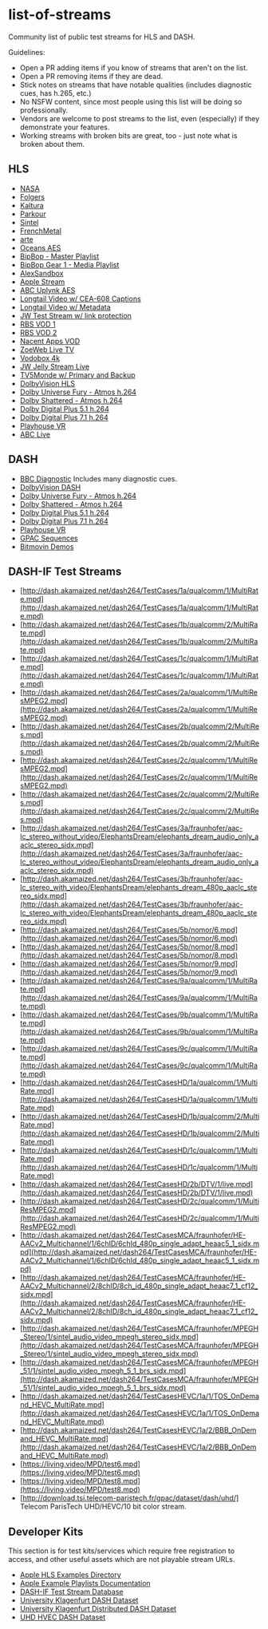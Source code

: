 # list-of-streams

Community list of public test streams for HLS and DASH.

Guidelines:
 * Open a PR adding items if you know of streams that aren't on the list.
 * Open a PR removing items if they are dead.
 * Stick notes on streams that have notable qualities (includes diagnostic cues, has h.265, etc.)
 * No NSFW content, since most people using this list will be doing so professionally.
 * Vendors are welcome to post streams to the list, even (especially) if they demonstrate your features.
 * Working streams with broken bits are great, too - just note what is broken about them.

## HLS

* [NASA](https://nasa-i.akamaihd.net/hls/live/253565/NTV-Public1/master.m3u8)
* [Folgers](http://cdnbakmi.kaltura.com/p/243342/sp/24334200/playManifest/entryId/0_uka1msg4/flavorIds/1_vqhfu6uy,1_80sohj7p/format/applehttp/protocol/http/a.m3u8)
* [Kaltura](http://cdnapi.kaltura.com/p/1878761/sp/187876100/playManifest/entryId/1_2xvajead/flavorIds/1_tl01409m,1_kptb3ez8,1_re3akioy,1_wuylsxwp/format/applehttp/protocol/http/a.m3u8)
* [Parkour](https://bitdash-a.akamaihd.net/content/MI201109210084_1/m3u8s/f08e80da-bf1d-4e3d-8899-f0f6155f6efa.m3u8)
* [Sintel](https://bitdash-a.akamaihd.net/content/sintel/hls/playlist.m3u8)
* [FrenchMetal](https://mnmedias.api.telequebec.tv/m3u8/29880.m3u8)
* [arte](http://www.streambox.fr/playlists/test_001/stream.m3u8)
* [Oceans AES](http://playertest.longtailvideo.com/adaptive/oceans_aes/oceans_aes.m3u8)
* [BipBop - Master Playlist](http://devimages.apple.com/iphone/samples/bipbop/bipbopall.m3u8)
* [BipBop Gear 1 - Media Playlist](http://devimages.apple.com/iphone/samples/bipbop/gear1/prog_index.m3u8)
* [AlexSandbox](http://externaltests.dev.kaltura.com/player/sandBox/alex-sandBox/master.m3u8)
* [Apple Stream](http://qthttp.apple.com.edgesuite.net/1010qwoeiuryfg/sl.m3u8)
* [ABC Uplynk AES](http://content.uplynk.com/channel/ext/72750b711f704e4a94b5cfe6dc99f5e1/WABCLive1.m3u8)
* [Longtail Video w/ CEA-608 Captions](http://playertest.longtailvideo.com/adaptive/captions/playlist.m3u8)
* [Longtail Video w/ Metadata](http://playertest.longtailvideo.com/adaptive/wowzaid3/playlist.m3u8)
* [JW Test Stream w/ link protection](http://content.jwplatform.com/manifests/vM7nH0Kl.m3u8)
* [RBS VOD 1](http://cdn-fms.rbs.com.br/hls-vod/sample1_1500kbps.f4v.m3u8)
* [RBS VOD 2](http://cdn-fms.rbs.com.br/vod/hls_sample1_manifest.m3u8)
* [Nacent Apps VOD](http://www.nacentapps.com/m3u8/index.m3u8)
* [ZoeWeb Live TV](http://srv6.zoeweb.tv:1935/z330-live/stream/playlist.m3u8)
* [Vodobox 4k](http://sample.vodobox.net/skate_phantom_flex_4k/skate_phantom_flex_4k.m3u8)
* [JW Jelly Stream Live](https://wowza.jwplayer.com/live/jelly.stream/playlist.m3u8)
* [TV5Monde w/ Primary and Backup](https://tv5mondehlslive-i.akamaihd.net/hls/live/250600/4792245510001-5/tv5plusinfo/playlist.m3u8)
* [DolbyVision HLS](http://d3rlna7iyyu8wu.cloudfront.net/DolbyVision_Atmos/profile5_HLS/master.m3u8)
* [Dolby Universe Fury - Atmos h.264](http://d3rlna7iyyu8wu.cloudfront.net/Atmos/HLS/universe_fury_HLS/Universe_Fury_10000000.m3u8)
* [Dolby Shattered - Atmos h.264](http://d3rlna7iyyu8wu.cloudfront.net/Atmos/HLS/shattered_HLS/Shattered_10000000.m3u8)
* [Dolby Digital Plus 5.1 h.264](http://d9zmmjtv72w5o.cloudfront.net/developer_portal/Dolby_Digital_Plus51_AVC/HLS/Living-Room_51_30p.m3u8)
* [Dolby Digital Plus 7.1 h.264](http://d9zmmjtv72w5o.cloudfront.net/developer_portal/Dolby_Digital_Plus_71_AVC/HLS/Living-Room_71_30p.m3u8)
* [Playhouse VR](https://bitmovin-a.akamaihd.net/content/playhouse-vr/m3u8s/105560.m3u8)
* [ABC Live](https://abclive1-lh.akamaihd.net/i/abc_live05@423399/master.m3u8)

## DASH

* [BBC Diagnostic](http://rdmedia.bbc.co.uk/dash/ondemand/testcard/1/client_manifest-events.mpd) Includes many diagnostic cues.
* [DolbyVision DASH](http://d3rlna7iyyu8wu.cloudfront.net/DolbyVision_Atmos/profile8.1_DASH/p8.1.mpd)
* [Dolby Universe Fury - Atmos h.264](http://d3rlna7iyyu8wu.cloudfront.net/Atmos/DASH/universe_fury_DASH/Universe_Fury_10000000.mpd)
* [Dolby Shattered - Atmos h.264](http://d3rlna7iyyu8wu.cloudfront.net/Atmos/DASH/dolby_shattered_DASH/Shattered_10000000.mpd)
* [Dolby Digital Plus 5.1 h.264](http://d9zmmjtv72w5o.cloudfront.net/developer_portal/Dolby_Digital_Plus51_AVC/DASH/Living-Room_51_30p.mpd)
* [Dolby Digital Plus 7.1 h.264](http://d9zmmjtv72w5o.cloudfront.net/developer_portal/Dolby_Digital_Plus_71_AVC/DASH/Living-Room_71_30p.mpd)
* [Playhouse VR](https://bitmovin-a.akamaihd.net/content/playhouse-vr/mpds/105560.mpd)
* [GPAC Sequences](https://gpac.wp.imt.fr/2012/02/23/dash-sequences/)
* [Bitmovin Demos](https://bitmovin.com/demos/)

## DASH-IF Test Streams

* [http://dash.akamaized.net/dash264/TestCases/1a/qualcomm/1/MultiRate.mpd](http://dash.akamaized.net/dash264/TestCases/1a/qualcomm/1/MultiRate.mpd)
* [http://dash.akamaized.net/dash264/TestCases/1b/qualcomm/2/MultiRate.mpd](http://dash.akamaized.net/dash264/TestCases/1b/qualcomm/2/MultiRate.mpd)
* [http://dash.akamaized.net/dash264/TestCases/1c/qualcomm/1/MultiRate.mpd](http://dash.akamaized.net/dash264/TestCases/1c/qualcomm/1/MultiRate.mpd)
* [http://dash.akamaized.net/dash264/TestCases/2a/qualcomm/1/MultiResMPEG2.mpd](http://dash.akamaized.net/dash264/TestCases/2a/qualcomm/1/MultiResMPEG2.mpd)
* [http://dash.akamaized.net/dash264/TestCases/2b/qualcomm/2/MultiRes.mpd](http://dash.akamaized.net/dash264/TestCases/2b/qualcomm/2/MultiRes.mpd)
* [http://dash.akamaized.net/dash264/TestCases/2c/qualcomm/1/MultiResMPEG2.mpd](http://dash.akamaized.net/dash264/TestCases/2c/qualcomm/1/MultiResMPEG2.mpd)
* [http://dash.akamaized.net/dash264/TestCases/2c/qualcomm/2/MultiRes.mpd](http://dash.akamaized.net/dash264/TestCases/2c/qualcomm/2/MultiRes.mpd)
* [http://dash.akamaized.net/dash264/TestCases/3a/fraunhofer/aac-lc_stereo_without_video/ElephantsDream/elephants_dream_audio_only_aaclc_stereo_sidx.mpd](http://dash.akamaized.net/dash264/TestCases/3a/fraunhofer/aac-lc_stereo_without_video/ElephantsDream/elephants_dream_audio_only_aaclc_stereo_sidx.mpd)
* [http://dash.akamaized.net/dash264/TestCases/3b/fraunhofer/aac-lc_stereo_with_video/ElephantsDream/elephants_dream_480p_aaclc_stereo_sidx.mpd](http://dash.akamaized.net/dash264/TestCases/3b/fraunhofer/aac-lc_stereo_with_video/ElephantsDream/elephants_dream_480p_aaclc_stereo_sidx.mpd)
* [http://dash.akamaized.net/dash264/TestCases/5b/nomor/6.mpd](http://dash.akamaized.net/dash264/TestCases/5b/nomor/6.mpd)
* [http://dash.akamaized.net/dash264/TestCases/5b/nomor/8.mpd](http://dash.akamaized.net/dash264/TestCases/5b/nomor/8.mpd)
* [http://dash.akamaized.net/dash264/TestCases/5b/nomor/9.mpd](http://dash.akamaized.net/dash264/TestCases/5b/nomor/9.mpd)
* [http://dash.akamaized.net/dash264/TestCases/9a/qualcomm/1/MultiRate.mpd](http://dash.akamaized.net/dash264/TestCases/9a/qualcomm/1/MultiRate.mpd)
* [http://dash.akamaized.net/dash264/TestCases/9b/qualcomm/1/MultiRate.mpd](http://dash.akamaized.net/dash264/TestCases/9b/qualcomm/1/MultiRate.mpd)
* [http://dash.akamaized.net/dash264/TestCases/9c/qualcomm/1/MultiRate.mpd](http://dash.akamaized.net/dash264/TestCases/9c/qualcomm/1/MultiRate.mpd)
* [http://dash.akamaized.net/dash264/TestCasesHD/1a/qualcomm/1/MultiRate.mpd](http://dash.akamaized.net/dash264/TestCasesHD/1a/qualcomm/1/MultiRate.mpd)
* [http://dash.akamaized.net/dash264/TestCasesHD/1b/qualcomm/2/MultiRate.mpd](http://dash.akamaized.net/dash264/TestCasesHD/1b/qualcomm/2/MultiRate.mpd)
* [http://dash.akamaized.net/dash264/TestCasesHD/1c/qualcomm/1/MultiRate.mpd](http://dash.akamaized.net/dash264/TestCasesHD/1c/qualcomm/1/MultiRate.mpd)
* [http://dash.akamaized.net/dash264/TestCasesHD/2b/DTV/1/live.mpd](http://dash.akamaized.net/dash264/TestCasesHD/2b/DTV/1/live.mpd)
* [http://dash.akamaized.net/dash264/TestCasesHD/2c/qualcomm/1/MultiResMPEG2.mpd](http://dash.akamaized.net/dash264/TestCasesHD/2c/qualcomm/1/MultiResMPEG2.mpd)
* [http://dash.akamaized.net/dash264/TestCasesMCA/fraunhofer/HE-AACv2_Multichannel/1/6chID/6chId_480p_single_adapt_heaac5_1_sidx.mpd](http://dash.akamaized.net/dash264/TestCasesMCA/fraunhofer/HE-AACv2_Multichannel/1/6chID/6chId_480p_single_adapt_heaac5_1_sidx.mpd)
* [http://dash.akamaized.net/dash264/TestCasesMCA/fraunhofer/HE-AACv2_Multichannel/2/8chID/8ch_id_480p_single_adapt_heaac7_1_cf12_sidx.mpd](http://dash.akamaized.net/dash264/TestCasesMCA/fraunhofer/HE-AACv2_Multichannel/2/8chID/8ch_id_480p_single_adapt_heaac7_1_cf12_sidx.mpd)
* [http://dash.akamaized.net/dash264/TestCasesMCA/fraunhofer/MPEGH_Stereo/1/sintel_audio_video_mpegh_stereo_sidx.mpd](http://dash.akamaized.net/dash264/TestCasesMCA/fraunhofer/MPEGH_Stereo/1/sintel_audio_video_mpegh_stereo_sidx.mpd)
* [http://dash.akamaized.net/dash264/TestCasesMCA/fraunhofer/MPEGH_51/1/sintel_audio_video_mpegh_5_1_brs_sidx.mpd](http://dash.akamaized.net/dash264/TestCasesMCA/fraunhofer/MPEGH_51/1/sintel_audio_video_mpegh_5_1_brs_sidx.mpd)
* [http://dash.akamaized.net/dash264/TestCasesHEVC/1a/1/TOS_OnDemand_HEVC_MultiRate.mpd](http://dash.akamaized.net/dash264/TestCasesHEVC/1a/1/TOS_OnDemand_HEVC_MultiRate.mpd)
* [http://dash.akamaized.net/dash264/TestCasesHEVC/1a/2/BBB_OnDemand_HEVC_MultiRate.mpd](http://dash.akamaized.net/dash264/TestCasesHEVC/1a/2/BBB_OnDemand_HEVC_MultiRate.mpd)
* [https://living.video/MPD/test6.mpd](https://living.video/MPD/test6.mpd)
* [https://living.video/MPD/test8.mpd](https://living.video/MPD/test8.mpd)
* [http://download.tsi.telecom-paristech.fr/gpac/dataset/dash/uhd/] Telecom ParisTech UHD/HEVC/10 bit color stream.

## Developer Kits

This section is for test kits/services which require free registration to access, and other useful assets which are not playable stream URLs.

* [Apple HLS Examples Directory](https://developer.apple.com/streaming/examples/)
* [Apple Example Playlists Documentation](https://developer.apple.com/documentation/http_live_streaming/example_playlists_for_http_live_streaming)
* [DASH-IF Test Stream Database](http://testassets.dashif.org/)
* [University Klagenfurt DASH Dataset](https://dash.itec.aau.at/dash-dataset/)
* [University Klagenfurt Distributed DASH Dataset](https://dash.itec.aau.at/distributed-dash-datset/)
* [UHD HVEC DASH Dataset](http://download.tsi.telecom-paristech.fr/gpac/dataset/dash/uhd/)
